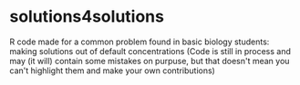 # solutions4solutions
R code made for a common problem found in basic biology students: making solutions out of default concentrations (Code is still in process and may (it will) contain some mistakes on purpuse, but that doesn't mean you can't highlight them and make your own contributions)
